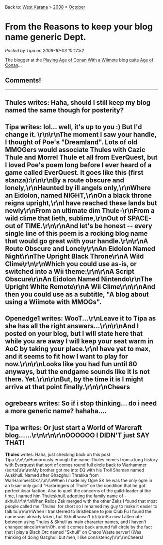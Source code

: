 Back to: [West Karana](/posts/westkarana.md) > [2008](/posts/2008/westkarana.md) > [October](./westkarana.md)
# From the Reasons to keep your blog name generic Dept.

*Posted by Tipa on 2008-10-03 10:17:52*

The blogger at the [Playing Age of Conan With a Wiimote](http://wiimoteaoc.wordpress.com/) blog [quits Age of Conan](http://wiimoteaoc.wordpress.com/2008/10/01/please-dont-spoil-my-day-im-miles-away/)...


## Comments!
---
**Thules** writes: Haha, should I still keep my blog named the same though for posterity?
---
**Tipa** writes: lol... well, it's up to you :) But I'd change it. \r\n\r\nThe moment I saw your handle, I thought of Poe's "Dreamland". Lots of old MMOGers would associate Thules with Cazic Thule and Morrel Thule et all from EverQuest, but I loved Poe's poem long before I ever heard of a game called EverQuest. It goes like this (first stanza):\r\n\r\nBy a route obscure and lonely,\r\nHaunted by ill angels only,\r\nWhere an Eidolon, named NIGHT,\r\nOn a black throne reigns upright,\r\nI have reached these lands but newly\r\nFrom an ultimate dim Thule-\r\nFrom a wild clime that lieth, sublime,\r\nOut of SPACE- out of TIME.\r\n\r\nAnd let's be honest -- every single line of this poem is a rocking blog name that would go great with your handle.\r\n\r\nA Route Obscure and Lonely\r\nAn Eidolon Named Night\r\nThe Upright Black Throne\r\nA Wild Clime\r\n\r\nWhich you could use as-is, or switched into a Wii theme:\r\n\r\nA Script Obscure\r\nAn Eidolon Named Nintendo\r\nThe Upright White Remote\r\nA Wii Clime\r\n\r\nAnd then you could use as a subtitle, "A blog about using a Wiimote with MMOGs".
---
**Openedge1** writes: WooT...\r\nLeave it to Tipa as she has all the right answers...\r\n\r\nAnd I posted on your blog, but I will state here that while you are away I will keep your seat warm in AoC by taking your place.\r\nI have yet to max, and it seems to fit how I want to play for now.\r\n\r\nLooks like you had fun until 80 anyways, but the endgame sounds like it is not there. Yet.\r\n\r\nBut, by the time it is I might arrive at that point finally.\r\n\r\nCheers
---
**ogrebears** writes: So if i stop thinking... do i need a more generic name? hahaha....
---
**Tipa** writes: Or just start a World of Warcraft blog......\r\n\r\n\r\nOOOOOO I DIDN'T just SAY THAT!
---
**Thules** writes: Haha, just checking back on this post Tipa.\r\n\r\nHumorously enough the name Thules comes from a long history with Everquest that sort of comes round full circle back to Warhammer (sorta)\r\n\r\nMy brother got me into EQ with his Troll Shaman named Auskhull. Named after Ghazghull Thrakka from WarHammer40k.\r\n\r\nWhen I made my Ogre SK he was the only ogre in an Iksar-only guild "Harbringers of Thule" on the condition that he got perfect iksar faction. Also to quell the concerns of the guild-leader at the time, I named him Thuleskhull, adopting the family name of -skhull.\r\n\r\nWhen Rallos Zek merged with the other Zeks I found that most people called me 'Thules' for short so I renamed my guy to make it easier to talk to.\r\n\r\nWhen I transferred to Bristlebane to join Club Fu I found the name was already taken, but Skhull wasn't.\r\n\r\nSo now I alternate between using Thules &amp; Skhull as main character names, and I haven't changed since!\r\n\r\nOh, and it comes back around full circle by the fact that I play a Black Orc named "Skhull" on Chaos Waste server! (Was thinking of doing Gazghull but meh, I like consistency)\r\n\r\nCheers!
